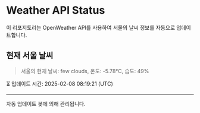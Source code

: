 
# Weather API Status

이 리포지토리는 OpenWeather API를 사용하여 서울의 날씨 정보를 자동으로 업데이트합니다.

## 현재 서울 날씨
> 서울의 현재 날씨: few clouds, 온도: -5.78°C, 습도: 49%

⏳ 업데이트 시간: 2025-02-08 08:19:21 (UTC)

---
자동 업데이트 봇에 의해 관리됩니다.
